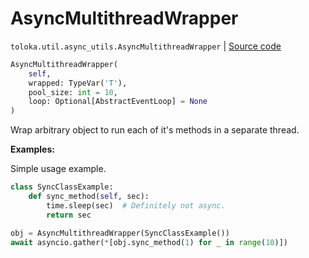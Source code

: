 # AsyncMultithreadWrapper
`toloka.util.async_utils.AsyncMultithreadWrapper` | [Source code](https://github.com/Toloka/toloka-kit/blob/v1.0.2/src/util/async_utils.py#L103)

```python
AsyncMultithreadWrapper(
    self,
    wrapped: TypeVar('T'),
    pool_size: int = 10,
    loop: Optional[AbstractEventLoop] = None
)
```

Wrap arbitrary object to run each of it's methods in a separate thread.


**Examples:**

Simple usage example.

```python
class SyncClassExample:
    def sync_method(self, sec):
        time.sleep(sec)  # Definitely not async.
        return sec

obj = AsyncMultithreadWrapper(SyncClassExample())
await asyncio.gather(*[obj.sync_method(1) for _ in range(10)])
```
